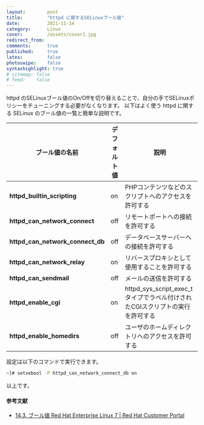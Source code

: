 ```yaml
---
layout:        post
title:         "httpd に関するSELinuxブール値"
date:          2021-11-14
category:      Linux
cover:         /assets/cover1.jpg
redirect_from:
comments:      true
published:     true
latex:         false
photoswipe:    false
syntaxhighlight: true
# sitemap: false
# feed:    false
---
```


httpd のSELinuxブール値のOn/Offを切り替えることで、自分の手でSELinuxポリシーをチューニングする必要がなくなります。
以下はよく使う httpd に関する SELinux のブール値の一覧と簡単な説明です。

| ブール値の名前 | デフォルト値 | 説明
|---|---|---
| **httpd_builtin_scripting** | on | PHPコンテンツなどのスクリプトへのアクセスを許可する
| **httpd_can_network_connect** | off | リモートポートへの接続を許可する
| **httpd_can_network_connect_db** | off | データベースサーバーへの接続を許可する
| **httpd_can_network_relay** | on | リバースプロキシとして使用することを許可する
| **httpd_can_sendmail** | off | メールの送信を許可する
| **httpd_enable_cgi** | on | httpd_sys_script_exec_t タイプでラベル付けされたCGIスクリプトの実行を許可する
| **httpd_enable_homedirs** | off | ユーザのホームディレクトリへのアクセスを許可する

設定は以下のコマンドで実行できます。
```bash
~]# setsebool -P httpd_can_network_connect_db on
```

以上です。

#### 参考文献
- [14.3. ブール値 Red Hat Enterprise Linux 7 \| Red Hat Customer Portal](https://access.redhat.com/documentation/ja-jp/red_hat_enterprise_linux/7/html/selinux_users_and_administrators_guide/sect-managing_confined_services-the_apache_http_server-booleans)
